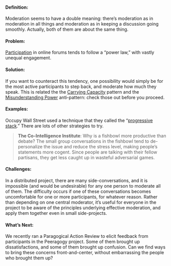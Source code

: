 #### Definition:

Moderation seems to have a double meaning: there’s moderation as in
moderation in all things and moderation as in keeping a discussion going
smoothly. Actually, both of them are about the same thing.

#### Problem:

[Participation](http://peeragogy.org/organizing-a-learning-context/participation/)
in online forums tends to follow a “power law,” with vastly unequal
engagement.

#### Solution:

If you want to counteract this tendency, one possibility would simply be
for the most active participants to step back, and moderate how much
they speak. This is related the the [Carrying
Capacity](http://peeragogy.org/patterns-usecases/patterns-and-heuristics/carrying-capacity/)
pattern and the [Misunderstanding
Power](http://peeragogy.org/practice/antipatterns/misunderstanding-power/)
anti-pattern: check those out before you proceed.

#### Examples:

Occupy Wall Street used a technique that they called the “[progressive
stack](http://en.wikipedia.org/wiki/Progressive_stack).” There are lots
of other strategies to try.

> **The Co-Intelligence Institute**: Why is a fishbowl more productive
> than debate? The small group conversations in the fishbowl tend to
> de-personalize the issue and reduce the stress level, making people’s
> statements more cogent. Since people are talking with their fellow
> partisans, they get less caught up in wasteful adversarial games.

#### Challenges:

In a distributed project, there are many side-conversations, and it is
impossible (and would be undesirable) for any one person to moderate all
of them. The difficulty occurs if one of these conversations becomes
uncomfortable for one or more participants, for whatever reason. Rather
than depending on one central moderator, it’s useful for everyone in the
project to be aware of the principles underlying effective moderation,
and apply them together even in small side-projects.

#### What’s Next:

We recently ran a Paragogical Action Review to elicit feedback from
participants in the Peeragogy project. Some of them brought up
dissatisfactions, and some of them brought up confusion. Can we find
ways to bring these concerns front-and-center, without embarrassing the
people who brought them up?


